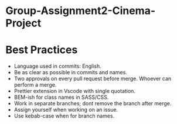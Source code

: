 # Group-Assignment2-Cinema-Project

# Best Practices
- Language used in commits: English.
- Be as clear as possible in commits and names.
- Two approvals on every pull request before merge. Whoever can perform a merge.
- Prettier extension in Vscode with single quotation.
- BEM-ish for class names in SASS/CSS.
- Work in separate branches; dont remove the branch after merge.
- Assign yourself when working on an issue.
- Use kebab-case when for branch names.
